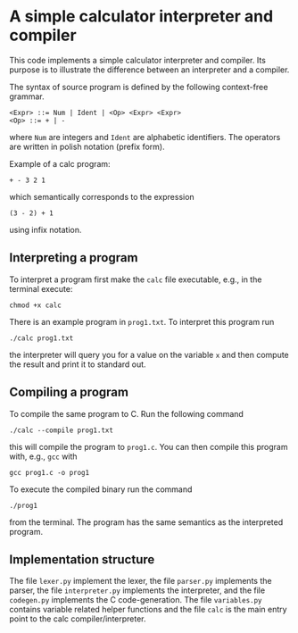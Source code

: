 # A simple calculator interpreter and compiler

This code implements a simple calculator interpreter and compiler. Its purpose
is to illustrate the difference between an interpreter and a compiler.


The syntax of source program is defined by the following context-free grammar.

```
<Expr> ::= Num | Ident | <Op> <Expr> <Expr>
<Op> ::= + | -
```

where `Num` are integers and `Ident` are alphabetic identifiers. The operators
are written in polish notation (prefix form).

Example of a calc program:

```
+ - 3 2 1
```

which semantically corresponds to the expression

```
(3 - 2) + 1
```

using infix notation.

## Interpreting a program

To interpret a program first make the `calc` file executable, e.g., in the
terminal execute:

```
chmod +x calc
```

There is an example program in `prog1.txt`. To interpret this program run

```
./calc prog1.txt
```

the interpreter will query you for a value on the variable `x` and then compute
the result and print it to standard out.

## Compiling a program

To compile the same program to C. Run the following command

```
./calc --compile prog1.txt
```

this will compile the program to `prog1.c`. You can then compile this program
with, e.g., `gcc` with

```
gcc prog1.c -o prog1
```

To execute the compiled binary run the command

```
./prog1
```

from the terminal. The program has the same semantics as the interpreted
program.

## Implementation structure
The file `lexer.py` implement the lexer, the file `parser.py` implements the
parser, the file `interpreter.py` implements the interpreter, and the file
`codegen.py` implements the C code-generation. The file `variables.py` contains
variable related helper functions and the file `calc` is the main entry point to
the calc compiler/interpreter.
